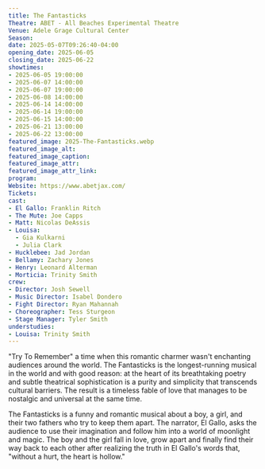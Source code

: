 ```yaml
---
title: The Fantasticks
Theatre: ABET - All Beaches Experimental Theatre
Venue: Adele Grage Cultural Center
Season: 
date: 2025-05-07T09:26:40-04:00
opening_date: 2025-06-05
closing_date: 2025-06-22
showtimes:
- 2025-06-05 19:00:00
- 2025-06-07 14:00:00
- 2025-06-07 19:00:00
- 2025-06-08 14:00:00
- 2025-06-14 14:00:00
- 2025-06-14 19:00:00
- 2025-06-15 14:00:00
- 2025-06-21 13:00:00
- 2025-06-22 13:00:00
featured_image: 2025-The-Fantasticks.webp
featured_image_alt: 
featured_image_caption: 
featured_image_attr: 
featured_image_attr_link: 
program:
Website: https://www.abetjax.com/
Tickets: 
cast:
- El Gallo: Franklin Ritch
- The Mute: Joe Capps
- Matt: Nicolas DeAssis
- Louisa: 
  - Gia Kulkarni
  - Julia Clark
- Hucklebee: Jad Jordan
- Bellamy: Zachary Jones
- Henry: Leonard Alterman
- Morticia: Trinity Smith
crew:
- Director: Josh Sewell
- Music Director: Isabel Dondero
- Fight Director: Ryan Mahannah
- Choreographer: Tess Sturgeon
- Stage Manager: Tyler Smith
understudies:
- Louisa: Trinity Smith
---
```

"Try To Remember" a time when this romantic charmer wasn't enchanting audiences around the world. The Fantasticks is the longest-running musical in the world and with good reason: at the heart of its breathtaking poetry and subtle theatrical sophistication is a purity and simplicity that transcends cultural barriers. The result is a timeless fable of love that manages to be nostalgic and universal at the same time.

The Fantasticks is a funny and romantic musical about a boy, a girl, and their two fathers who try to keep them apart. The narrator, El Gallo, asks the audience to use their imagination and follow him into a world of moonlight and magic. The boy and the girl fall in love, grow apart and finally find their way back to each other after realizing the truth in El Gallo's words that, "without a hurt, the heart is hollow."